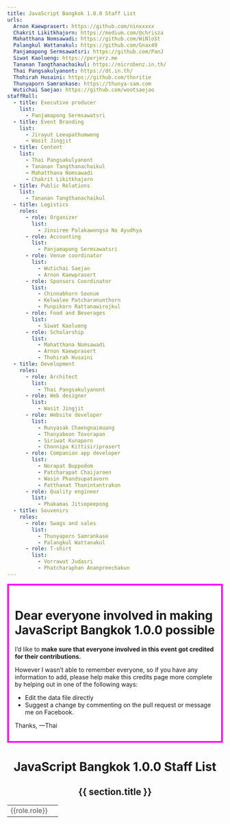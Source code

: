 ```yaml
---
title: JavaScript Bangkok 1.0.0 Staff List
urls:
  Arnon Kaewprasert: https://github.com/ninxxxxx
  Chakrit Likitkhajorn: https://medium.com/@chrisza
  Mahatthana Nomsawadi: https://github.com/WiNloSt
  Palangkul Wattanakul: https://github.com/Gnax49
  Panjamapong Sermsawatsri: https://github.com/PanJ
  Siwat Kaolueng: https://perjerz.me
  Tananan Tangthanachaikul: https://microbenz.in.th/
  Thai Pangsakulyanont: https://dt.in.th/
  Thohirah Husaini: https://github.com/thoritie
  Thunyaporn Samrankase: https://thunya-sam.com
  Wutichai Saejao: https://github.com/wootsaejao
staffRoll:
  - title: Executive producer
    list:
      - Panjamapong Sermsawatsri
  - title: Event Branding
    list:
      - Jirayut Leeupathumwong
      - Wasit Jingjit
  - title: Content
    list:
      - Thai Pangsakulyanont
      - Tananan Tangthanachaikul
      - Mahatthana Nomsawadi
      - Chakrit Likitkhajorn
  - title: Public Relations
    list:
      - Tananan Tangthanachaikul
  - title: Logistics
    roles:
      - role: Organizer
        list:
          - Jinsiree Palakawongsa Na Ayudhya
      - role: Accounting
        list:
          - Panjamapong Sermsawatsri
      - role: Venue coordinator
        list:
          - Wutichai Saejao
          - Arnon Kaewprasert
      - role: Sponsors Coordinator
        list:
          - Chinnabhorn Soonue
          - Kelwalee Patcharanunthorn
          - Punpikorn Rattanawirojkul
      - role: Food and Beverages
        list:
          - Siwat Kaolueng
      - role: Scholarship
        list:
          - Mahatthana Nomsawadi
          - Arnon Kaewprasert
          - Thohirah Husaini
  - title: Development
    roles:
      - role: Architect
        list:
          - Thai Pangsakulyanont
      - role: Web designer
        list:
          - Wasit Jingjit
      - role: Website developer
        list:
          - Runyasak Chaengnaimuang
          - Thanyaboon Tovorapan
          - Siriwat Kunaporn
          - Chonnipa Kittisiriprasert
      - role: Companion app developer
        list:
          - Norapat Buppodom
          - Patcharapat Chaijaroen
          - Wasin Phandsupatavorn
          - Patthanat Thanintantrakun
      - role: Quality engineer
        list:
          - Phakamas Jitsopeepong
  - title: Souvenirs
    roles:
      - role: Swags and sales
        list:
          - Thunyaporn Samrankase
          - Palangkul Wattanakul
      - role: T-shirt
        list:
          - Vorrawut Judasri
          - Phatcharaphan Ananpreechakun
---
```


<div v-if="$flags.preview" style="background: white; border: 4px solid #f0f; padding: 1em;">

# Dear everyone involved in making JavaScript Bangkok 1.0.0 possible

I’d like to **make sure that everyone involved in this event got credited for their contributions.**

However I wasn’t able to remember everyone,
so if you have any information to add,
please help make this credits page more complete
by helping out in one of the following ways:

- [Edit the data file directly](https://github.com/JavaScriptBangkok/JavaScriptBangkok-1.0.0/edit/staff/website2/staff/README.md?pr=%2FJavaScriptBangkok%2FJavaScriptBangkok-1.0.0%2Fpull%2F47)
- Suggest a change by [commenting on the pull request](https://github.com/JavaScriptBangkok/JavaScriptBangkok-1.0.0/pull/47) or [message me on Facebook](https://m.me/dtinth).

Thanks, —Thai

</div>

<div style="text-align: center">

# JavaScript Bangkok 1.0.0 Staff List

<section v-for="section of $page.frontmatter.staffRoll">
  <h2>{{ section.title }}</h2>
  <div v-for="name of section.list || []">
    <template v-if="$page.frontmatter.urls[name]">
      <a :href="$page.frontmatter.urls[name]">{{name}}</a>
    </template>
    <template v-else>
      {{name}}
    </template>
  </div>
  <table v-if="section.roles" style="margin: 0 auto">
    <tbody>
      <tr v-for="role of section.roles">
        <td style="text-align: right; padding-right: 1ex; vertical-align: top;">
          <span style="opacity: 0.75">{{role.role}}</span>
        </td>
        <td style="text-align: left">
          <div v-for="name of role.list || []">
            <template v-if="$page.frontmatter.urls[name]">
              <a :href="$page.frontmatter.urls[name]">{{name}}</a>
            </template>
            <template v-else>
              {{name}}
            </template>
          </div>
        </td>
      </tr>
    </tbody>
  </table>
</section>

</div>

<style scoped>
a:not(:hover) {
  color: inherit;
  text-decoration: none;
}
</style>
